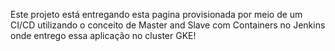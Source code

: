 Este projeto está entregando esta pagina provisionada por meio de um CI/CD utilizando o conceito de Master and Slave com Containers no Jenkins onde entrego essa aplicação no cluster GKE!

